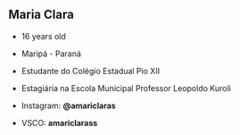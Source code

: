 ## Maria Clara

- 16 years old
- Maripá - Paraná
- Estudante do Colégio Estadual Pio XII
- Estagiária na Escola Municipal Professor Leopoldo Kuroli
  
- Instagram: **@amariclaras**
- VSCO: **amariclarass**
